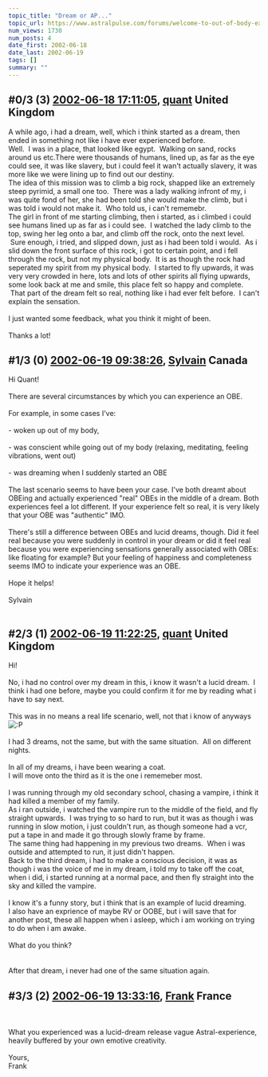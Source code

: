 ```yaml
---
topic_title: "Dream or AP..."
topic_url: https://www.astralpulse.com/forums/welcome-to-out-of-body-experiences!/dream-or-ap-1171
num_views: 1730
num_posts: 4
date_first: 2002-06-18
date_last: 2002-06-19
tags: []
summary: ""
---
```


## \#0/3 (3) [2002-06-18 17:11:05](https://www.astralpulse.com/forums/index.php?msg=116909), [quant](https://www.astralpulse.com/forums/profile/?u=642) United Kingdom ##
<section>
A while ago, i had a dream, well, which i think started as a dream, then ended in something not like i have ever experienced before.
<br>
Well.  I was in a place, that looked like egypt.  Walking on sand, rocks around us etc.There were thousands of humans, lined up, as far as the eye could see, it was like slavery, but i could feel it wan't actually slavery, it was more like we were lining up to find out our destiny.
<br>
The idea of this mission was to climb a big rock, shapped like an extremely steep pyrimid, a small one too.  There was a lady walking infront of my, i was quite fond of her, she had been told she would make the climb, but i was told i would not make it.  Who told us, i can't rememebr.
<br>
The girl in front of me starting climbing, then i started, as i climbed i could see humans lined up as far as i could see.  I watched the lady climb to the top, swing her leg onto a bar, and climb off the rock, onto the next level.  Sure enough, i tried, and slipped down, just as i had been told i would.  As i slid down the front surface of this rock, i got to certain point, and i fell through the rock, but not my physical body.  It is as though the rock had seperated my spirit from my physical body.  I started to fly upwards, it was very very crowded in here, lots and lots of other spirits all flying upwards, some look back at me and smile, this place felt so happy and complete.  That part of the dream felt so real, nothing like i had ever felt before.  I can't explain the sensation.
<br>
<br>
I just wanted some feedback, what you think it might of been.
<br>
<br>
Thanks a lot!
<br>
</section>

## \#1/3 (0) [2002-06-19 09:38:26](https://www.astralpulse.com/forums/index.php?msg=7039), [Sylvain](https://www.astralpulse.com/forums/profile/?u=669) Canada ##
<section>
Hi Quant!
<br>
<br>
There are several circumstances by which you can experience an OBE.
<br>
<br>
For example, in some cases I've:
<br>
<br>
- woken up out of my body,
<br>
<br>
- was conscient while going out of my body (relaxing, meditating, feeling vibrations, went out)
<br>
<br>
- was dreaming when I suddenly started an OBE
<br>
<br>
The last scenario seems to have been your case. I've both dreamt about OBEing and actually experienced "real" OBEs in the middle of a dream. Both experiences feel a lot different. If your experience felt so real, it is very likely that your OBE was "authentic" IMO.
<br>
<br>
There's still a difference between OBEs and lucid dreams, though. Did it feel real because you were suddenly in control in your dream or did it feel real because you were experiencing sensations generally associated with OBEs: like floating for example? But your feeling of happiness and completeness seems IMO to indicate your experience was an OBE.
<br>
<br>
Hope it helps!
<br>
<br>
Sylvain
<br>
<br>
</section>

## \#2/3 (1) [2002-06-19 11:22:25](https://www.astralpulse.com/forums/index.php?msg=7042), [quant](https://www.astralpulse.com/forums/profile/?u=642) United Kingdom ##
<section>
Hi!
<br>
<br>
No, i had no control over my dream in this, i know it wasn't a lucid dream.  I think i had one before, maybe you could confirm it for me by reading what i have to say next.
<br>
<br>
This was in no means a real life scenario, well, not that i know of anyways
<img alt=":P" class="smiley" src="https://www.astralpulse.com/forums/Smileys/fugue/tongue.png" title="Tongue"/>
<br>
<br>
I had 3 dreams, not the same, but with the same situation.  All on different nights.
<br>
<br>
In all of my dreams, i have been wearing a coat.
<br>
I will move onto the third as it is the one i rememeber most.
<br>
<br>
I was running through my old secondary school, chasing a vampire, i think it had killed a member of my family.
<br>
As i ran outside, i watched the vampire run to the middle of the field, and fly straight upwards.  I was trying to so hard to run, but it was as though i was running in slow motion, i just couldn't run, as though someone had a vcr, put a tape in and made it go through slowly frame by frame.
<br>
The same thing had happening in my previous two dreams.  When i was outside and attempted to run, it just didn't happen.
<br>
Back to the third dream, i had to make a conscious decision, it was as though i was the voice of me in my dream, i told my to take off the coat, when i did, i started running at a normal pace, and then fly straight into the sky and killed the vampire.
<br>
<br>
I know it's a funny story, but i think that is an example of lucid dreaming.
<br>
I also have an exprience of maybe RV or OOBE, but i will save that for another post, these all happen when i asleep, which i am working on trying to do when i am awake.
<br>
<br>
What do you think?
<br>
<br>
<br>
After that dream, i never had one of the same situation again.
</section>

## \#3/3 (2) [2002-06-19 13:33:16](https://www.astralpulse.com/forums/index.php?msg=7053), [Frank](https://www.astralpulse.com/forums/profile/?u=359) France ##
<section>
<br>
<br>
What you experienced was a lucid-dream release vague Astral-experience, heavily buffered by your own emotive creativity.
<br>
<br>
Yours,
<br>
Frank
<br>
<br>
<br>
<br>
</section>